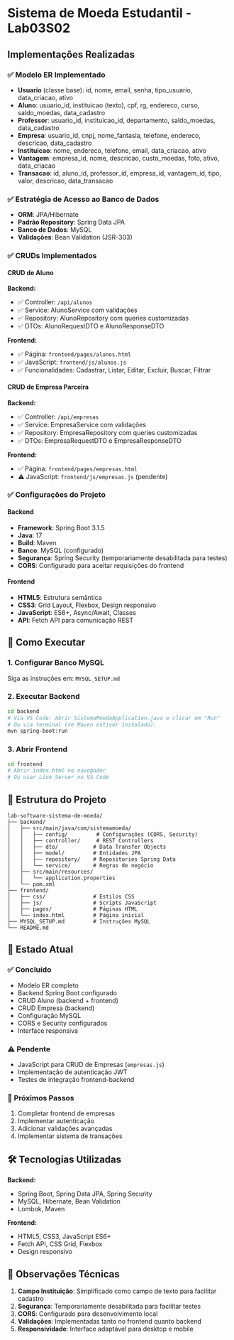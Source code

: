 # Sistema de Moeda Estudantil - Lab03S02

## Implementações Realizadas

### ✅ Modelo ER Implementado
- **Usuario** (classe base): id, nome, email, senha, tipo_usuario, data_criacao, ativo
- **Aluno**: usuario_id, instituicao (texto), cpf, rg, endereco, curso, saldo_moedas, data_cadastro
- **Professor**: usuario_id, instituicao_id, departamento, saldo_moedas, data_cadastro
- **Empresa**: usuario_id, cnpj, nome_fantasia, telefone, endereco, descricao, data_cadastro
- **Instituicao**: nome, endereco, telefone, email, data_criacao, ativo
- **Vantagem**: empresa_id, nome, descricao, custo_moedas, foto, ativo, data_criacao
- **Transacao**: id, aluno_id, professor_id, empresa_id, vantagem_id, tipo, valor, descricao, data_transacao

### ✅ Estratégia de Acesso ao Banco de Dados
- **ORM**: JPA/Hibernate
- **Padrão Repository**: Spring Data JPA
- **Banco de Dados**: MySQL
- **Validações**: Bean Validation (JSR-303)

### ✅ CRUDs Implementados

#### CRUD de Aluno
**Backend:**
- ✅ Controller: `/api/alunos`
- ✅ Service: AlunoService com validações
- ✅ Repository: AlunoRepository com queries customizadas
- ✅ DTOs: AlunoRequestDTO e AlunoResponseDTO

**Frontend:**
- ✅ Página: `frontend/pages/alunos.html`
- ✅ JavaScript: `frontend/js/alunos.js`
- ✅ Funcionalidades: Cadastrar, Listar, Editar, Excluir, Buscar, Filtrar

#### CRUD de Empresa Parceira
**Backend:**
- ✅ Controller: `/api/empresas`
- ✅ Service: EmpresaService com validações
- ✅ Repository: EmpresaRepository com queries customizadas
- ✅ DTOs: EmpresaRequestDTO e EmpresaResponseDTO

**Frontend:**
- ✅ Página: `frontend/pages/empresas.html`
- ⚠️ JavaScript: `frontend/js/empresas.js` (pendente)

### ✅ Configurações do Projeto

#### Backend
- **Framework**: Spring Boot 3.1.5
- **Java**: 17
- **Build**: Maven
- **Banco**: MySQL (configurado)
- **Segurança**: Spring Security (temporariamente desabilitada para testes)
- **CORS**: Configurado para aceitar requisições do frontend

#### Frontend
- **HTML5**: Estrutura semântica
- **CSS3**: Grid Layout, Flexbox, Design responsivo
- **JavaScript**: ES6+, Async/Await, Classes
- **API**: Fetch API para comunicação REST

## 🚀 Como Executar

### 1. Configurar Banco MySQL
Siga as instruções em: `MYSQL_SETUP.md`

### 2. Executar Backend
```bash
cd backend
# Via VS Code: Abrir SistemaMoedaApplication.java e clicar em "Run"
# Ou via terminal (se Maven estiver instalado):
mvn spring-boot:run
```

### 3. Abrir Frontend
```bash
cd frontend
# Abrir index.html no navegador
# Ou usar Live Server no VS Code
```

## 📁 Estrutura do Projeto

```
lab-software-sistema-de-moeda/
├── backend/
│   ├── src/main/java/com/sistemamoeda/
│   │   ├── config/         # Configurações (CORS, Security)
│   │   ├── controller/     # REST Controllers
│   │   ├── dto/           # Data Transfer Objects
│   │   ├── model/         # Entidades JPA
│   │   ├── repository/    # Repositories Spring Data
│   │   └── service/       # Regras de negócio
│   ├── src/main/resources/
│   │   └── application.properties
│   └── pom.xml
├── frontend/
│   ├── css/               # Estilos CSS
│   ├── js/                # Scripts JavaScript
│   ├── pages/             # Páginas HTML
│   └── index.html         # Página inicial
├── MYSQL_SETUP.md         # Instruções MySQL
└── README.md
```

## 🔄 Estado Atual

### ✅ Concluído
- Modelo ER completo
- Backend Spring Boot configurado
- CRUD Aluno (backend + frontend)
- CRUD Empresa (backend)
- Configuração MySQL
- CORS e Security configurados
- Interface responsiva

### ⚠️ Pendente
- JavaScript para CRUD de Empresas (`empresas.js`)
- Implementação de autenticação JWT
- Testes de integração frontend-backend

### 🎯 Próximos Passos
1. Completar frontend de empresas
2. Implementar autenticação
3. Adicionar validações avançadas
4. Implementar sistema de transações

## 🛠️ Tecnologias Utilizadas

**Backend:**
- Spring Boot, Spring Data JPA, Spring Security
- MySQL, Hibernate, Bean Validation
- Lombok, Maven

**Frontend:**
- HTML5, CSS3, JavaScript ES6+
- Fetch API, CSS Grid, Flexbox
- Design responsivo

## 📝 Observações Técnicas

1. **Campo Instituição**: Simplificado como campo de texto para facilitar cadastro
2. **Segurança**: Temporariamente desabilitada para facilitar testes
3. **CORS**: Configurado para desenvolvimento local
4. **Validações**: Implementadas tanto no frontend quanto backend
5. **Responsividade**: Interface adaptável para desktop e mobile